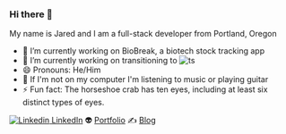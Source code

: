 ### Hi there 👋

My name is Jared and I am a full-stack developer from Portland, Oregon

- 🧬 I’m currently working on BioBreak, a biotech stock tracking app
- 🌱 I’m currently working on transitioning to ![ts](https://badgen.net/badge/-/TypeScript?icon=typescript&label&labelColor=blue&color=555555)
- 😄 Pronouns: He/Him
- 🎸 If I'm not on my computer I'm listening to music or playing guitar
- ⚡ Fun fact: The horseshoe crab has ten eyes, including at least six distinct types of eyes.

[![Linkedin](https://i.stack.imgur.com/gVE0j.png) LinkedIn](https://www.linkedin.com/in/jared-mumaw-9395a6243/) 👽 [Portfolio](https://professorjrod.github.io/#/) ✍️ [Blog](https://dev.to/jaredm)
<!--
**professorjrod/professorjrod** is a ✨ _special_ ✨ repository because its `README.md` (this file) appears on your GitHub profile.

Here are some ideas to get you started:

- 🔭 I’m currently working on ...
- 🌱 I’m currently learning ...
- 👯 I’m looking to collaborate on ...
- 🤔 I’m looking for help with ...
- 💬 Ask me about ...
- 📫 How to reach me: ...
- 😄 Pronouns: ...
- ⚡ Fun fact: ...
-->
